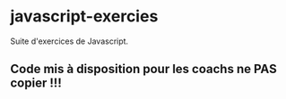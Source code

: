 # javascript-exercies

Suite d'exercices de Javascript.

## Code mis à disposition pour les coachs ne PAS copier !!! 

